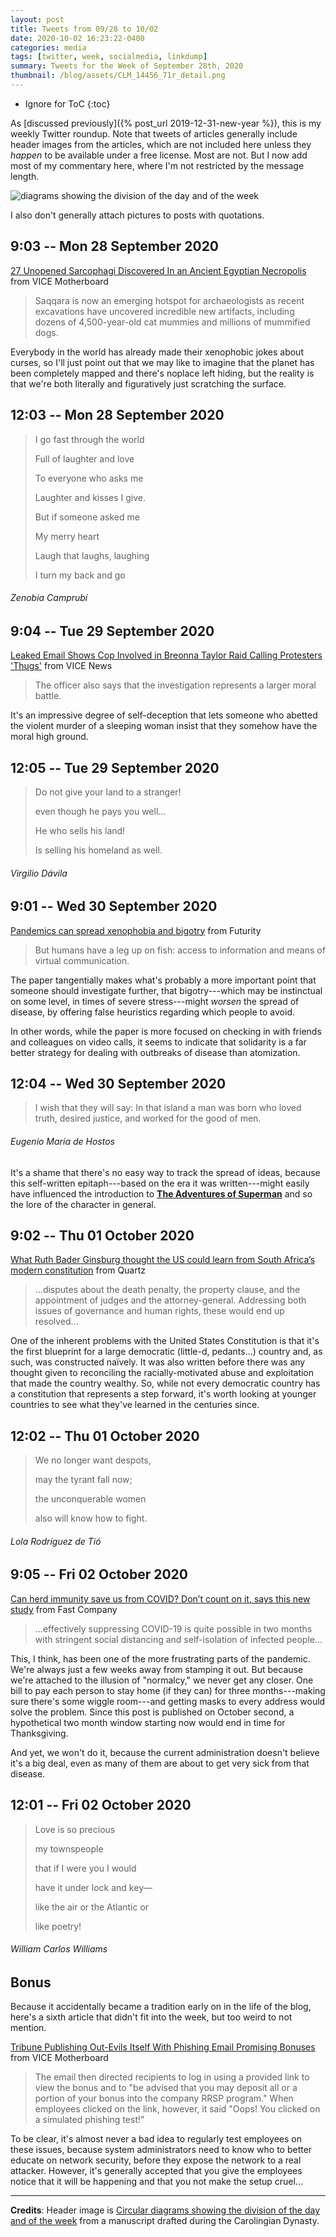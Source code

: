 ```yaml
---
layout: post
title: Tweets from 09/28 to 10/02
date: 2020-10-02 16:23:22-0400
categories: media
tags: [twitter, week, socialmedia, linkdump]
summary: Tweets for the Week of September 28th, 2020
thumbnail: /blog/assets/CLM_14456_71r_detail.png
---
```


* Ignore for ToC
{:toc}

As [discussed previously]({% post_url 2019-12-31-new-year %}), this is my weekly Twitter roundup.  Note that tweets of articles generally include header images from the articles, which are not included here unless they *happen* to be available under a free license.  Most are not.  But I now add most of my commentary here, where I'm not restricted by the message length.

![diagrams showing the division of the day and of the week](/blog/assets/CLM_14456_71r_detail.png "diagrams showing the division of the day and of the week")

I also don't generally attach pictures to posts with quotations.

## 9:03 -- Mon 28 September 2020

[<i class="fab fa-twitter-square"></i>](https://jcolag.github.io/twitter/1310566119195975680) [27 Unopened Sarcophagi Discovered In an Ancient Egyptian Necropolis](https://www.vice.com/en_us/article/889pb3/27-unopened-sarcophagi-discovered-in-an-ancient-egyptian-necropolis) from VICE Motherboard

 > Saqqara is now an emerging hotspot for archaeologists as recent excavations have uncovered incredible new artifacts, including dozens of 4,500-year-old cat mummies and millions of mummified dogs.

Everybody in the world has already made their xenophobic jokes about curses, so I'll just point out that we may like to imagine that the planet has been completely mapped and there's noplace left hiding, but the reality is that we're both literally and figuratively just scratching the surface.

## 12:03 -- Mon 28 September 2020

[<i class="fab fa-twitter"></i>](https://jcolag.github.io/twitter/1310610971912790017)

 > I go fast through the world
 >
 > Full of laughter and love
 >
 > To everyone who asks me
 >
 > Laughter and kisses I give.
 >
 > But if someone asked me
 >
 > My merry heart
 >
 > Laugh that laughs, laughing
 >
 > I turn my back and go

###### Zenobia Camprubí

## 9:04 -- Tue 29 September 2020

[<i class="fab fa-twitter-square"></i>](https://jcolag.github.io/twitter/1310928313163173893) [Leaked Email Shows Cop Involved in Breonna Taylor Raid Calling Protesters 'Thugs'](https://www.vice.com/en_us/article/pky5jm/leaked-email-shows-cop-involved-in-breonna-taylor-raid-calling-protesters-thugs) from VICE News

 > The officer also says that the investigation represents a larger moral battle.

It's an impressive degree of self-deception that lets someone who abetted the violent murder of a sleeping woman insist that they somehow have the moral high ground.

## 12:05 -- Tue 29 September 2020

[<i class="fab fa-twitter"></i>](https://jcolag.github.io/twitter/1310973863761567746)

 > Do not give your land to a stranger!
 >
 > even though he pays you well...
 >
 > He who sells his land!
 >
 > Is selling his homeland as well.

###### Virgilio Dávila

## 9:01 -- Wed 30 September 2020

[<i class="fab fa-twitter-square"></i>](https://jcolag.github.io/twitter/1311289945814827010) [Pandemics can spread xenophobia and bigotry](https://www.futurity.org/pandemics-xenophobia-bigotry-2444072-2/) from Futurity

 > But humans have a leg up on fish: access to information and means of virtual communication.

The paper tangentially makes what's probably a more important point that someone should investigate further, that bigotry---which may be instinctual on some level, in times of severe stress---might *worsen* the spread of disease, by offering false heuristics regarding which people to avoid.

In other words, while the paper is more focused on checking in with friends and colleagues on video calls, it seems to indicate that solidarity is a far better strategy for dealing with outbreaks of disease than atomization.

## 12:04 -- Wed 30 September 2020

[<i class="fab fa-twitter"></i>](https://jcolag.github.io/twitter/1311335999385948160)

 > I wish that they will say: In that island a man was born who loved truth, desired justice, and worked for the good of men.

###### Eugenio María de Hostos

It's a shame that there's no easy way to track the spread of ideas, because this self-written epitaph---based on the era it was written---might easily have influenced the introduction to [**The Adventures of Superman**](https://en.wikipedia.org/wiki/The_Adventures_of_Superman_(radio_series)) and so the lore of the character in general.

## 9:02 -- Thu 01 October 2020

[<i class="fab fa-twitter-square"></i>](https://jcolag.github.io/twitter/1311652585539919872) [What Ruth Bader Ginsburg thought the US could learn from South Africa’s modern constitution](https://qz.com/africa/1907952/why-ruth-bader-ginsburg-was-a-fan-of-south-africas-constitution/) from Quartz

 > ...disputes about the death penalty, the property clause, and the appointment of judges and the attorney-general. Addressing both issues of governance and human rights, these would end up resolved...

One of the inherent problems with the United States Constitution is that it's the first blueprint for a large democratic (little-d, pedants...) country and, as such, was constructed naïvely.  It was also written before there was any thought given to reconciling the racially-motivated abuse and exploitation that made the country wealthy.  So, while not every democratic country has a constitution that represents a step forward, it's worth looking at younger countries to see what they've learned in the centuries since.

## 12:02 -- Thu 01 October 2020

[<i class="fab fa-twitter"></i>](https://jcolag.github.io/twitter/1311697883993907201)

 > We no longer want despots,
 >
 > may the tyrant fall now;
 >
 > the unconquerable women
 >
 > also will know how to fight.

###### Lola Rodríguez de Tió

## 9:05 -- Fri 02 October 2020

[<i class="fab fa-twitter-square"></i>](https://jcolag.github.io/twitter/1312015728325783552) [Can herd immunity save us from COVID? Don’t count on it, says this new study](https://www.fastcompany.com/90556253/can-herd-immunity-save-us-from-covid-dont-count-on-it-says-this-new-study) from Fast Company

 > ...effectively suppressing COVID-19 is quite possible in two months with stringent social distancing and self-isolation of infected people...

This, I think, has been one of the more frustrating parts of the pandemic.  We're always just a few weeks away from stamping it out.  But because we're attached to the illusion of "normalcy," we never get any closer.  One bill to pay each person to stay home (if they can) for three months---making sure there's some wiggle room---and getting masks to every address would solve the problem.  Since this post is published on October second, a hypothetical two month window starting now would end in time for Thanksgiving.

And yet, we won't do it, because the current administration doesn't believe it's a big deal, even as many of them are about to get very sick from that disease.

## 12:01 -- Fri 02 October 2020

[<i class="fab fa-twitter"></i>](https://jcolag.github.io/twitter/1312060020012408832)

 > Love is so precious
 >
 > my townspeople
 >
 > that if I were you I would
 >
 > have it under lock and key—
 >
 > like the air or the Atlantic or
 >
 > like poetry!

###### William Carlos Williams

## Bonus

Because it accidentally became a tradition early on in the life of the blog, here's a sixth article that didn't fit into the week, but too weird to not mention.

<i class="fas fa-square"></i> [Tribune Publishing Out-Evils Itself With Phishing Email Promising Bonuses](https://www.vice.com/en_us/article/y3z8g5/tribune-publishing-out-evils-itself-with-phishing-email-promising-bonuses) from VICE Motherboard

 > The email then directed recipients to log in using a provided link to view the bonus and to "be advised that you may deposit all or a portion of your bonus into the company RRSP program." When employees clicked on the link, however, it said "Oops! You clicked on a simulated phishing test!"

To be clear, it's almost never a bad idea to regularly test employees on these issues, because system administrators need to know who to better educate on network security, before they expose the network to a real attacker.  However, it's generally accepted that you give the employees notice that it will be happening and that you not make the setup cruel...

* * *

**Credits**:  Header image is [Circular diagrams showing the division of the day and of the week](https://en.wikipedia.org/wiki/Week#/media/File:CLM_14456_71r_detail.jpg) from a manuscript drafted during the Carolingian Dynasty.
